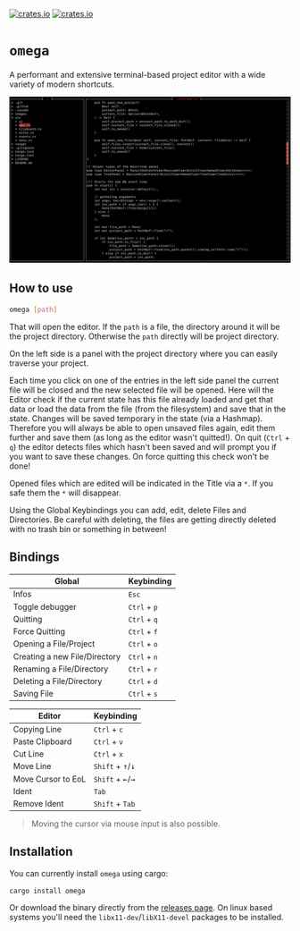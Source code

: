 [![crates.io](https://img.shields.io/crates/v/omega.svg)](https://crates.io/crates/omega)
[![crates.io](https://img.shields.io/crates/d/omega.svg)](https://crates.io/crates/omega)

# `omega`

A performant and extensive terminal-based project editor with a wide variety of modern shortcuts.

<img src="images/screenshot.png" width="650"/>

## How to use

```bash
omega [path]
```
That will open the editor. If the `path` is a file, the directory around it will be the project directory. Otherwise the `path` directly will be project directory.

On the left side is a panel with the project directory where you can easily traverse your project.

Each time you click on one of the entries in the left side panel the current file will be closed and the new selected file will be opened. Here will the Editor check if the current state has this file already loaded and get that data or load the data from the file (from the filesystem) and save that in the state. Changes will be saved temporary in the state (via a Hashmap). Therefore you will always be able to open unsaved files again, edit them further and save them (as long as the editor wasn't quitted!). On quit (`Ctrl` + `q`) the editor detects files which hasn't been saved and will prompt you if you want to save these changes. On force quitting this check won't be done!

Opened files which are edited will be indicated in the Title via a `*`. If you safe them the `*` will disappear.

Using the Global Keybindings you can add, edit, delete Files and Directories. Be careful with deleting, the files are getting directly deleted with no trash bin or something in between!

## Bindings

| Global                        | Keybinding   |
| ----------------------------- | ------------ |
| Infos                         | `Esc`        |
| Toggle debugger               | `Ctrl` + `p` |
| Quitting                      | `Ctrl` + `q` |
| Force Quitting                | `Ctrl` + `f` |
| Opening a File/Project        | `Ctrl` + `o` |
| Creating a new File/Directory | `Ctrl` + `n` |
| Renaming a File/Directory     | `Ctrl` + `r` |
| Deleting a File/Directory     | `Ctrl` + `d` |
| Saving File                   | `Ctrl` + `s` |

| Editor             | Keybinding                                    |
| ------------------ | --------------------------------------------- |
| Copying Line       | `Ctrl` + `c`                                  |
| Paste Clipboard    | `Ctrl` + `v`                                  |
| Cut Line           | `Ctrl` + `x`                                  |
| Move Line          | `Shift` + <kbd>&uarr;</kbd>/<kbd>&darr;</kbd> |
| Move Cursor to EoL | `Shift` + <kbd>&larr;</kbd>/<kbd>&rarr;</kbd> |
| Ident              | `Tab`                                         |
| Remove Ident       | `Shift` + `Tab`                               |

> Moving the cursor via mouse input is also possible.

## Installation

You can currently install `omega` using cargo:
```bash
cargo install omega
```
Or download the binary directly from the [releases page](https://github.com/nwrenger/omega/releases/latest).
On linux based systems you'll need the `libx11-dev`/`libX11-devel` packages to be installed.

